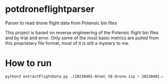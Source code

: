 # potdroneflightparser
Parser to read drone flight data from Potensic bin files

This project is based on reverse engineering of the Potensic flight bin files and by trial and error. Only some of the most basic metrics are pulled from this proprietary file format, most of it is still a mystery to me.

# How to run
```sh
python3 extractFlightData.py ./20230401-Atom\ SE-Drone.zip > 20230401.csv
```